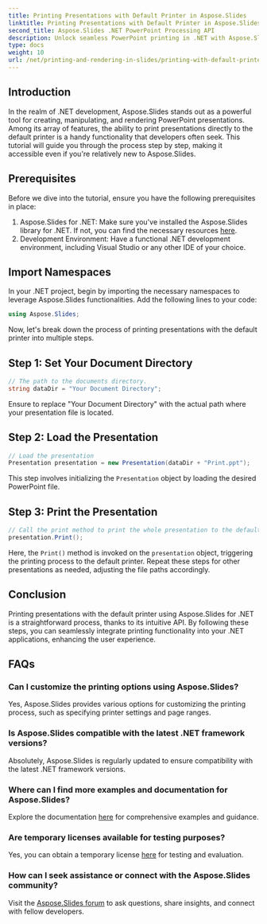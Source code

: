 ```yaml
---
title: Printing Presentations with Default Printer in Aspose.Slides
linktitle: Printing Presentations with Default Printer in Aspose.Slides
second_title: Aspose.Slides .NET PowerPoint Processing API
description: Unlock seamless PowerPoint printing in .NET with Aspose.Slides. Follow our step-by-step guide for easy integration. Elevate your application's functionality now!
type: docs
weight: 10
url: /net/printing-and-rendering-in-slides/printing-with-default-printer/
---
```

## Introduction
In the realm of .NET development, Aspose.Slides stands out as a powerful tool for creating, manipulating, and rendering PowerPoint presentations. Among its array of features, the ability to print presentations directly to the default printer is a handy functionality that developers often seek. This tutorial will guide you through the process step by step, making it accessible even if you're relatively new to Aspose.Slides.
## Prerequisites
Before we dive into the tutorial, ensure you have the following prerequisites in place:
1. Aspose.Slides for .NET: Make sure you've installed the Aspose.Slides library for .NET. If not, you can find the necessary resources [here](https://releases.aspose.com/slides/net/).
2. Development Environment: Have a functional .NET development environment, including Visual Studio or any other IDE of your choice.
## Import Namespaces
In your .NET project, begin by importing the necessary namespaces to leverage Aspose.Slides functionalities. Add the following lines to your code:
```csharp
using Aspose.Slides;
```
Now, let's break down the process of printing presentations with the default printer into multiple steps.
## Step 1: Set Your Document Directory
```csharp
// The path to the documents directory.
string dataDir = "Your Document Directory";
```
Ensure to replace "Your Document Directory" with the actual path where your presentation file is located.
## Step 2: Load the Presentation
```csharp
// Load the presentation
Presentation presentation = new Presentation(dataDir + "Print.ppt");
```
This step involves initializing the `Presentation` object by loading the desired PowerPoint file.
## Step 3: Print the Presentation
```csharp
// Call the print method to print the whole presentation to the default printer
presentation.Print();
```
Here, the `Print()` method is invoked on the `presentation` object, triggering the printing process to the default printer.
Repeat these steps for other presentations as needed, adjusting the file paths accordingly.
## Conclusion
Printing presentations with the default printer using Aspose.Slides for .NET is a straightforward process, thanks to its intuitive API. By following these steps, you can seamlessly integrate printing functionality into your .NET applications, enhancing the user experience.
## FAQs
### Can I customize the printing options using Aspose.Slides?
Yes, Aspose.Slides provides various options for customizing the printing process, such as specifying printer settings and page ranges.
### Is Aspose.Slides compatible with the latest .NET framework versions?
Absolutely, Aspose.Slides is regularly updated to ensure compatibility with the latest .NET framework versions.
### Where can I find more examples and documentation for Aspose.Slides?
Explore the documentation [here](https://reference.aspose.com/slides/net/) for comprehensive examples and guidance.
### Are temporary licenses available for testing purposes?
Yes, you can obtain a temporary license [here](https://purchase.aspose.com/temporary-license/) for testing and evaluation.
### How can I seek assistance or connect with the Aspose.Slides community?
Visit the [Aspose.Slides forum](https://forum.aspose.com/c/slides/11) to ask questions, share insights, and connect with fellow developers.
